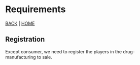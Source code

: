 # Requirements

[BACK](./README.md) |  [HOME](/README.md)

## Registration

Except consumer, we need to register the players in the drug-manufacturing to sale.